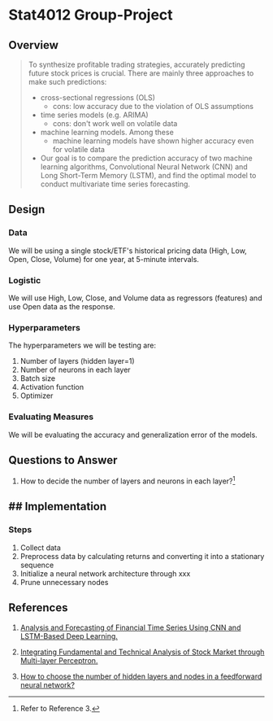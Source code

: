 # Stat4012 Group-Project

## Overview

>  To synthesize profitable trading strategies, accurately predicting future stock prices is crucial. There are mainly three approaches to make such predictions: 
>
> - cross-sectional regressions (OLS)
>   - cons: low accuracy due to the violation of OLS assumptions
> - time series models (e.g. ARIMA)
>   - cons: don't work well on volatile data
> - machine learning models. Among these
>   - machine learning models have shown higher accuracy even for volatile data
> - Our goal is to compare the prediction accuracy of two machine learning algorithms, Convolutional Neural Network (CNN) and Long Short-Term Memory (LSTM), and find the optimal model to conduct multivariate time series forecasting.

## Design

### Data

We will be using a single stock/ETF's historical pricing data (High, Low, Open, Close, Volume) for one year, at 5-minute intervals.

### Logistic

We will use High, Low, Close, and Volume data as regressors (features) and use Open data as the response.

### Hyperparameters

The hyperparameters we will be testing are:

1. Number of layers (hidden layer=1)
2. Number of neurons in each layer
3. Batch size
4. Activation function
5. Optimizer

### Evaluating Measures

We will be evaluating the accuracy and generalization error of the models.

## Questions to Answer

1. How to decide the number of layers and neurons in each layer?[^2]

## ## Implementation

### Steps

1. Collect data
2. Preprocess data by calculating returns and converting it into a stationary sequence
3. Initialize a neural network architecture through xxx
4. Prune unnecessary nodes

## References

1. [Analysis and Forecasting of Financial Time Series Using CNN and LSTM-Based Deep Learning.](https://link.springer.com/chapter/10.1007/978-981-16-4807-6_39)

2. [Integrating Fundamental and Technical Analysis of Stock Market through Multi-layer Perceptron.](https://ieeexplore.ieee.org/abstract/document/8488440)

3. [How to choose the number of hidden layers and nodes in a feedforward neural network?](https://stats.stackexchange.com/questions/181/how-to-choose-the-number-of-hidden-layers-and-nodes-in-a-feedforward-neural-netw) 

   [^1]: (i) the number of hidden layers equals one; and (ii) the number of neurons in that layer is the mean of the neurons in the input and output layers.
   [^2]: Refer to Reference 3.